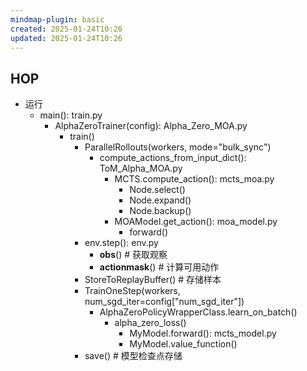 ```yaml
---
mindmap-plugin: basic
created: 2025-01-24T10:26
updated: 2025-01-24T10:26
---
```




## HOP
- 运行
    - main(): train.py
        - AlphaZeroTrainer(config): Alpha_Zero_MOA.py
            - train()
                - ParallelRollouts(workers, mode="bulk_sync")
                    - compute_actions_from_input_dict(): ToM_Alpha_MOA.py
                        - MCTS.compute_action(): mcts_moa.py
                            - Node.select()
                            - Node.expand()
                            - Node.backup()
                        - MOAModel.get_action(): moa_model.py
                            - forward()
                - env.step(): env.py
                    - __obs__()  # 获取观察
                    - __actionmask__()  # 计算可用动作
                - StoreToReplayBuffer()  # 存储样本
                - TrainOneStep(workers, num_sgd_iter=config["num_sgd_iter"])
                    - AlphaZeroPolicyWrapperClass.learn_on_batch()
                        - alpha_zero_loss()
                            - MyModel.forward(): mcts_model.py
                            - MyModel.value_function()
                - save()  # 模型检查点存储
